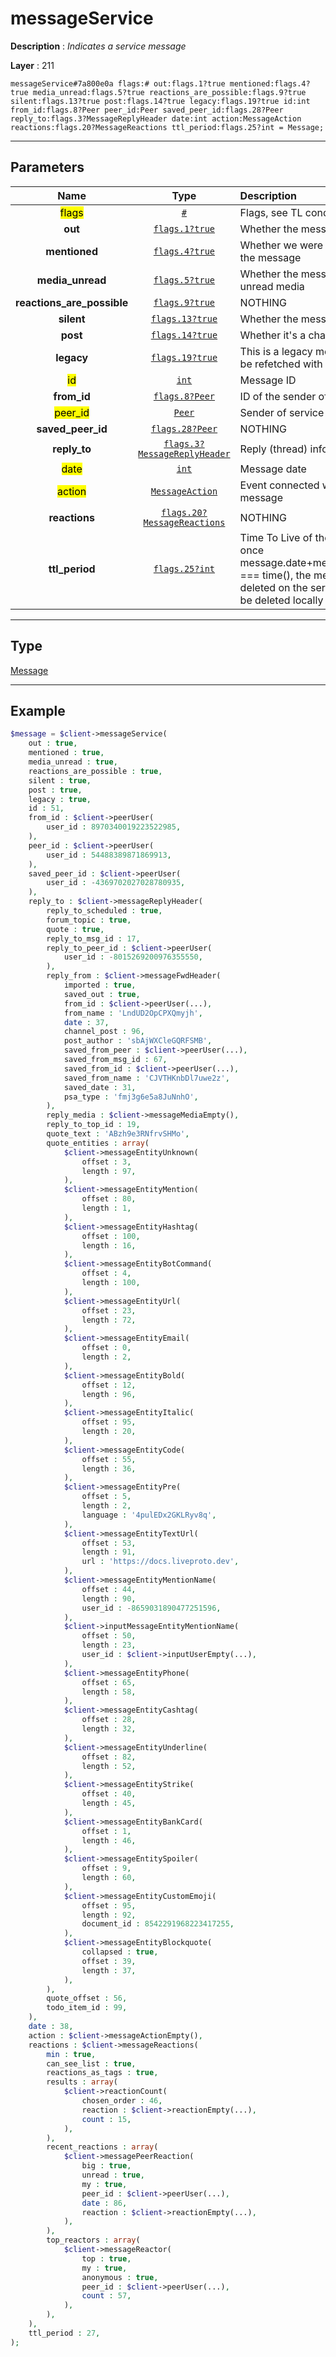 # messageService

**Description** : *Indicates a service message*

**Layer** : 211

```tl
messageService#7a800e0a flags:# out:flags.1?true mentioned:flags.4?true media_unread:flags.5?true reactions_are_possible:flags.9?true silent:flags.13?true post:flags.14?true legacy:flags.19?true id:int from_id:flags.8?Peer peer_id:Peer saved_peer_id:flags.28?Peer reply_to:flags.3?MessageReplyHeader date:int action:MessageAction reactions:flags.20?MessageReactions ttl_period:flags.25?int = Message;
```

---

## Parameters

| Name | Type | Description |
| :---: | :---: | :--- |
| <mark>flags</mark> | [`#`](type/#) | Flags, see TL conditional fields |
| **out** | [`flags.1?true`](type/true) | Whether the message is outgoing |
| **mentioned** | [`flags.4?true`](type/true) | Whether we were mentioned in the message |
| **media_unread** | [`flags.5?true`](type/true) | Whether the message contains unread media |
| **reactions_are_possible** | [`flags.9?true`](type/true) | NOTHING |
| **silent** | [`flags.13?true`](type/true) | Whether the message is silent |
| **post** | [`flags.14?true`](type/true) | Whether it's a channel post |
| **legacy** | [`flags.19?true`](type/true) | This is a legacy message: it has to be refetched with the new layer |
| <mark>id</mark> | [`int`](type/int) | Message ID |
| **from_id** | [`flags.8?Peer`](type/Peer) | ID of the sender of this message |
| <mark>peer_id</mark> | [`Peer`](type/Peer) | Sender of service message |
| **saved_peer_id** | [`flags.28?Peer`](type/Peer) | NOTHING |
| **reply_to** | [`flags.3?MessageReplyHeader`](type/MessageReplyHeader) | Reply (thread) information |
| <mark>date</mark> | [`int`](type/int) | Message date |
| <mark>action</mark> | [`MessageAction`](type/MessageAction) | Event connected with the service message |
| **reactions** | [`flags.20?MessageReactions`](type/MessageReactions) | NOTHING |
| **ttl_period** | [`flags.25?int`](type/int) | Time To Live of the message, once message.date+message.ttl_period === time(), the message will be deleted on the server, and must be deleted locally as well |

---

## Type

[Message](type/Message)

---

## Example

```php
$message = $client->messageService(
	out : true,
	mentioned : true,
	media_unread : true,
	reactions_are_possible : true,
	silent : true,
	post : true,
	legacy : true,
	id : 51,
	from_id : $client->peerUser(
		user_id : 8970340019223522985,
	),
	peer_id : $client->peerUser(
		user_id : 54488389871869913,
	),
	saved_peer_id : $client->peerUser(
		user_id : -4369702027028780935,
	),
	reply_to : $client->messageReplyHeader(
		reply_to_scheduled : true,
		forum_topic : true,
		quote : true,
		reply_to_msg_id : 17,
		reply_to_peer_id : $client->peerUser(
			user_id : -8015269200976355550,
		),
		reply_from : $client->messageFwdHeader(
			imported : true,
			saved_out : true,
			from_id : $client->peerUser(...),
			from_name : 'LndUD2OpCPXQmyjh',
			date : 37,
			channel_post : 96,
			post_author : 'sbAjWXCleGQRFSMB',
			saved_from_peer : $client->peerUser(...),
			saved_from_msg_id : 67,
			saved_from_id : $client->peerUser(...),
			saved_from_name : 'CJVTHKnbDl7uwe2z',
			saved_date : 31,
			psa_type : 'fmj3g6e5a8JuNnhO',
		),
		reply_media : $client->messageMediaEmpty(),
		reply_to_top_id : 19,
		quote_text : 'ABzh9e3RNfrvSHMo',
		quote_entities : array(
			$client->messageEntityUnknown(
				offset : 3,
				length : 97,
			),
			$client->messageEntityMention(
				offset : 80,
				length : 1,
			),
			$client->messageEntityHashtag(
				offset : 100,
				length : 16,
			),
			$client->messageEntityBotCommand(
				offset : 4,
				length : 100,
			),
			$client->messageEntityUrl(
				offset : 23,
				length : 72,
			),
			$client->messageEntityEmail(
				offset : 0,
				length : 2,
			),
			$client->messageEntityBold(
				offset : 12,
				length : 96,
			),
			$client->messageEntityItalic(
				offset : 95,
				length : 20,
			),
			$client->messageEntityCode(
				offset : 55,
				length : 36,
			),
			$client->messageEntityPre(
				offset : 5,
				length : 2,
				language : '4pulEDx2GKLRyv8q',
			),
			$client->messageEntityTextUrl(
				offset : 53,
				length : 91,
				url : 'https://docs.liveproto.dev',
			),
			$client->messageEntityMentionName(
				offset : 44,
				length : 90,
				user_id : -8659031890477251596,
			),
			$client->inputMessageEntityMentionName(
				offset : 50,
				length : 23,
				user_id : $client->inputUserEmpty(...),
			),
			$client->messageEntityPhone(
				offset : 65,
				length : 58,
			),
			$client->messageEntityCashtag(
				offset : 28,
				length : 32,
			),
			$client->messageEntityUnderline(
				offset : 82,
				length : 52,
			),
			$client->messageEntityStrike(
				offset : 40,
				length : 45,
			),
			$client->messageEntityBankCard(
				offset : 1,
				length : 46,
			),
			$client->messageEntitySpoiler(
				offset : 9,
				length : 60,
			),
			$client->messageEntityCustomEmoji(
				offset : 95,
				length : 92,
				document_id : 8542291968223417255,
			),
			$client->messageEntityBlockquote(
				collapsed : true,
				offset : 39,
				length : 37,
			),
		),
		quote_offset : 56,
		todo_item_id : 99,
	),
	date : 38,
	action : $client->messageActionEmpty(),
	reactions : $client->messageReactions(
		min : true,
		can_see_list : true,
		reactions_as_tags : true,
		results : array(
			$client->reactionCount(
				chosen_order : 46,
				reaction : $client->reactionEmpty(...),
				count : 15,
			),
		),
		recent_reactions : array(
			$client->messagePeerReaction(
				big : true,
				unread : true,
				my : true,
				peer_id : $client->peerUser(...),
				date : 86,
				reaction : $client->reactionEmpty(...),
			),
		),
		top_reactors : array(
			$client->messageReactor(
				top : true,
				my : true,
				anonymous : true,
				peer_id : $client->peerUser(...),
				count : 57,
			),
		),
	),
	ttl_period : 27,
);
```